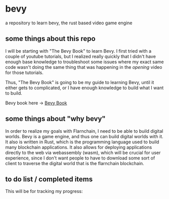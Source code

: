 # bevy
a repository to learn bevy, the rust based video game engine

## some things about this repo

I will be starting with "The Bevy Book" to learn Bevy. I first tried with a couple of youtube tutorials, but I realized really quickly that I didn't have enough base knowledge to troubleshoot some issues where my exact same code wasn't doing the same thing that was happening in the *opening* video for those tutorials.

Thus, "The Bevy Book" is going to be my guide to learning Bevy, until it either gets to complicated, or I  have enough knowledge to build what I want to build.

Bevy book here -> [Bevy Book](https://bevyengine.org/learn/book/introduction/)


## some things about "why bevy"

In order to realize my goals with Flarnchain, I need to be able to build digital worlds. Bevy is a game engine, and thus one can build digital worlds with it. It also is written in Rust, which is the programming language used to build many blockchain applications. It also allows for deploying applications directly to the web via webassembly (wasm), which will be crucial for user experience, since I don't want people to have to download some sort of client to traverse the digital world that is the flarnchain blockchain.

## to do list / completed items

This will be for tracking my progress:


